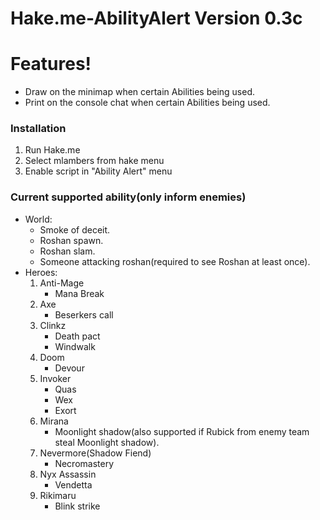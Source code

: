# Hake.me-AbilityAlert Version 0.3c

# Features!
  - Draw on the minimap when certain Abilities being used.
  - Print on the console chat when certain Abilities being used.

### Installation

1. Run Hake.me
2. Select mlambers from hake menu
3. Enable script in "Ability Alert" menu

### Current supported ability(only inform enemies)

  - World:
       * Smoke of deceit.
       * Roshan spawn.
       * Roshan slam.
       * Someone attacking roshan(required to see Roshan at least once).
  - Heroes:
	   1. Anti-Mage
            * Mana Break
	   2. Axe
            * Beserkers call
	   3. Clinkz
            * Death pact
			* Windwalk
	   4. Doom
            * Devour
	   5. Invoker
            * Quas
			* Wex
			* Exort
       6. Mirana
            * Moonlight shadow(also supported if Rubick from enemy team steal Moonlight shadow).
       7. Nevermore(Shadow Fiend)
            * Necromastery
       8. Nyx Assassin
            * Vendetta
       9. Rikimaru
            * Blink strike
       